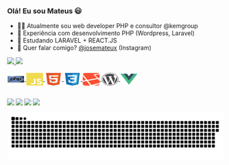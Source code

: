 ### Olá! Eu sou Mateus 😃

- 👨‍💻 Atualmente sou web developer PHP e consultor @kemgroup
- 🚀 Experiência com desenvolvimento PHP (Wordpress, Laravel)
- 🎯 Estudando LARAVEL + REACT.JS
- 📌 Quer falar comigo? <a href="https://www.instagram.com/josemateusx/">@josemateux</a> (Instagram)
<div>
  <a href="https://github.com/josemateusss">
  <img height="180em" src="https://github-readme-stats.vercel.app/api?username=josemateusss&show_icons=true&theme=graywhite&include_all_commits=true&count_private=true"/>
  <img height="180em" src="https://github-readme-stats.vercel.app/api/top-langs/?username=josemateusss&layout=compact&langs_count=7&theme=graywhite"/>
</div>
<div style="display: inline_block"><br>
  <img align="center" alt="Rafa-Js" height="30" width="40" src="https://raw.githubusercontent.com/devicons/devicon/master/icons/php/php-original.svg">
  <img align="center" alt="Rafa-Js" height="30" width="40" src="https://raw.githubusercontent.com/devicons/devicon/master/icons/javascript/javascript-plain.svg">
  <img align="center" alt="Rafa-HTML" height="30" width="40" src="https://raw.githubusercontent.com/devicons/devicon/master/icons/html5/html5-original.svg">
  <img align="center" alt="Rafa-CSS" height="30" width="40" src="https://raw.githubusercontent.com/devicons/devicon/master/icons/css3/css3-original.svg">
  <img align="center" alt="Rafa-React" height="30" width="40" src="https://raw.githubusercontent.com/devicons/devicon/master/icons/laravel/laravel-plain.svg">
  <img align="center" alt="Rafa-Python" height="30" width="40" src="https://raw.githubusercontent.com/devicons/devicon/master/icons/wordpress/wordpress-plain.svg">
  <img align="center" alt="Rafa-Csharp" height="30" width="40" src="https://raw.githubusercontent.com/devicons/devicon/master/icons/vuejs/vuejs-original.svg">
</div>

##

<div>
    <a href="https://www.instagram.com/josemateusx/" target="_blank"><img src="https://img.shields.io/badge/-Instagram-%23E4405F?style=for-the-badge&logo=instagram&logoColor=white" target="_blank"></a>
    <a href="https://api.whatsapp.com/send?phone=5584998489612&text=Ol%C3%A1!%20estou%20vindo%20do%20seu%20perfil%20do%20Github" target="_blank"><img src="https://img.shields.io/badge/WhatsApp-25D366?style=for-the-badge&logo=whatsapp&logoColor=white"></a>
  <a href = "mailto:josemateusp08cs@gmail.com"><img src="https://img.shields.io/badge/-Gmail-%23333?style=for-the-badge&logo=gmail&logoColor=white" target="_blank"></a>
  <a href="https://www.linkedin.com/in/jos%C3%A9-mateus-do-nascimento-oliveira-3081a9174/" target="_blank"><img src="https://img.shields.io/badge/-LinkedIn-%230077B5?style=for-the-badge&logo=linkedin&logoColor=white" target="_blank"></a>
  
   ![Snake animation](https://github.com/josemateusss/josemateusss/blob/output/github-contribution-grid-snake.svg)
</div
